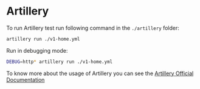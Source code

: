 # Artillery


To run Artillery test run following command in the `./artillery` folder:

```bash
artillery run ./v1-home.yml
```

Run in debugging mode:

```bash
DEBUG=http* artillery run ./v1-home.yml
```

To know more about the usage of Artillery you can see the [Artillery Official Documentation](https://www.artillery.io/docs)